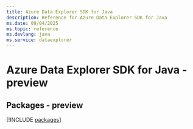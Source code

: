 ```yaml
---
title: Azure Data Explorer SDK for Java
description: Reference for Azure Data Explorer SDK for Java
ms.date: 09/04/2025
ms.topic: reference
ms.devlang: java
ms.service: dataexplorer
---
```

# Azure Data Explorer SDK for Java - preview
## Packages - preview
[!INCLUDE [packages](data-explorer-index.md)]